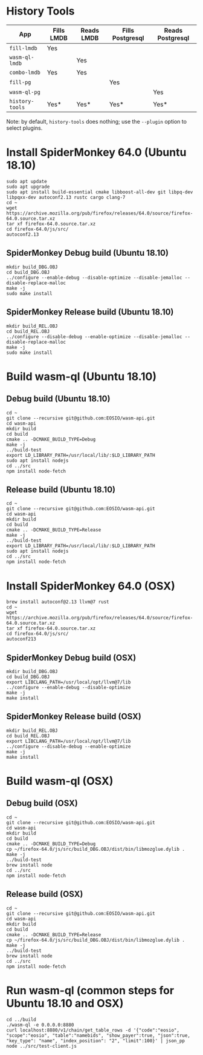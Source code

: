 # History Tools

| App             | Fills LMDB | Reads LMDB | Fills Postgresql | Reads Postgresql |
| --------------- | ---------- | ---------- | ---------------- | ---------------- |
| `fill-lmdb`     | Yes        |            |                  |                  |        
| `wasm-ql-lmdb`  |            | Yes        |                  |                  |            
| `combo-lmdb`    | Yes        | Yes        |                  |                  |            
| `fill-pg`       |            |            | Yes              |                  |        
| `wasm-ql-pg`    |            |            |                  | Yes              |            
| `history-tools` | Yes*       | Yes*       | Yes*             | Yes*             |            

Note: by default, `history-tools` does nothing; use the `--plugin` option to select plugins.

# Install SpiderMonkey 64.0 (Ubuntu 18.10)

```
sudo apt update
sudo apt upgrade
sudo apt install build-essential cmake libboost-all-dev git libpq-dev libpqxx-dev autoconf2.13 rustc cargo clang-7
cd ~
wget https://archive.mozilla.org/pub/firefox/releases/64.0/source/firefox-64.0.source.tar.xz
tar xf firefox-64.0.source.tar.xz
cd firefox-64.0/js/src/
autoconf2.13
```

## SpiderMonkey Debug build (Ubuntu 18.10)

```
mkdir build_DBG.OBJ
cd build_DBG.OBJ
../configure --enable-debug --disable-optimize --disable-jemalloc --disable-replace-malloc
make -j
sudo make install
```

## SpiderMonkey Release build (Ubuntu 18.10)

```
mkdir build_REL.OBJ
cd build_REL.OBJ
../configure --disable-debug --enable-optimize --disable-jemalloc --disable-replace-malloc
make -j
sudo make install
```

# Build wasm-ql (Ubuntu 18.10)

## Debug build (Ubuntu 18.10)

```
cd ~
git clone --recursive git@github.com:EOSIO/wasm-api.git
cd wasm-api
mkdir build
cd build
cmake .. -DCMAKE_BUILD_TYPE=Debug
make -j
../build-test
export LD_LIBRARY_PATH=/usr/local/lib/:$LD_LIBRARY_PATH
sudo apt install nodejs
cd ../src
npm install node-fetch
```

## Release build (Ubuntu 18.10)

```
cd ~
git clone --recursive git@github.com:EOSIO/wasm-api.git
cd wasm-api
mkdir build
cd build
cmake .. -DCMAKE_BUILD_TYPE=Release
make -j
../build-test
export LD_LIBRARY_PATH=/usr/local/lib/:$LD_LIBRARY_PATH
sudo apt install nodejs
cd ../src
npm install node-fetch
```

# Install SpiderMonkey 64.0 (OSX)

```
brew install autoconf@2.13 llvm@7 rust
cd ~
wget https://archive.mozilla.org/pub/firefox/releases/64.0/source/firefox-64.0.source.tar.xz
tar xf firefox-64.0.source.tar.xz
cd firefox-64.0/js/src/
autoconf213
```

## SpiderMonkey Debug build (OSX)

```
mkdir build_DBG.OBJ
cd build_DBG.OBJ
export LIBCLANG_PATH=/usr/local/opt/llvm@7/lib
../configure --enable-debug --disable-optimize
make -j
make install
```

## SpiderMonkey Release build (OSX)

```
mkdir build_REL.OBJ
cd build_REL.OBJ
export LIBCLANG_PATH=/usr/local/opt/llvm@7/lib
../configure --disable-debug --enable-optimize
make -j
make install
```

# Build wasm-ql (OSX)

## Debug build (OSX)

```
cd ~
git clone --recursive git@github.com:EOSIO/wasm-api.git
cd wasm-api
mkdir build
cd build
cmake .. -DCMAKE_BUILD_TYPE=Debug
cp ~/firefox-64.0/js/src/build_DBG.OBJ/dist/bin/libmozglue.dylib .
make -j
../build-test
brew install node
cd ../src
npm install node-fetch
```

## Release build (OSX)

```
cd ~
git clone --recursive git@github.com:EOSIO/wasm-api.git
cd wasm-api
mkdir build
cd build
cmake .. -DCMAKE_BUILD_TYPE=Release
cp ~/firefox-64.0/js/src/build_DBG.OBJ/dist/bin/libmozglue.dylib .
make -j
../build-test
brew install node
cd ../src
npm install node-fetch
```

# Run wasm-ql (common steps for Ubuntu 18.10 and OSX)
```
cd ../build
./wasm-ql -e 0.0.0.0:8880 
curl localhost:8880/v1/chain/get_table_rows -d '{"code":"eosio", "scope":"eosio", "table":"namebids", "show_payer":true, "json":true, "key_type": "name", "index_position": "2", "limit":100}' | json_pp
node ../src/test-client.js
 ```
